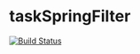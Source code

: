 # taskSpringFilter
[![Build Status](https://travis-ci.com/DanilNizkiy/taskSpringFilter.png)](https://travis-ci.com/DanilNizkiy/taskSpringFilter)
